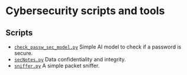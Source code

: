 # Cybersecurity scripts and tools

## Scripts
- [`check_passw_sec_model.py`](./check_passw_sec_model.py) Simple AI model to check if a password is secure.
- [`secNotes.py`](./secNotes.py) Data confidentiality and integrity.
- [`sniffer.py`](./sniffer.py) A simple packet sniffer.
